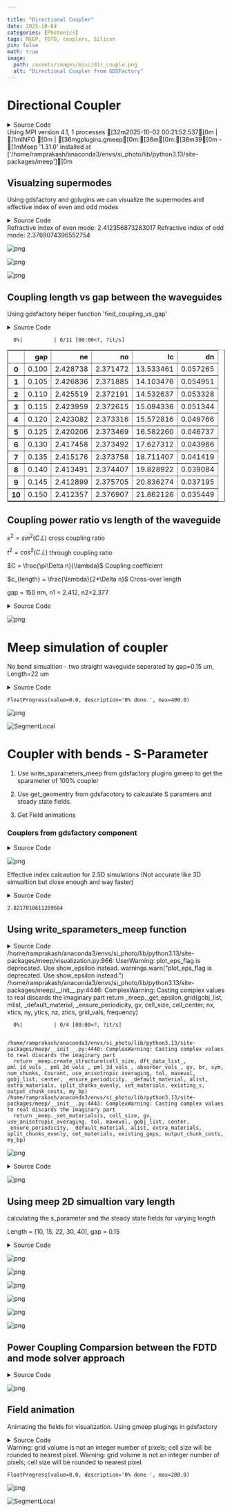 ```yaml
---

title: "Directional Coupler"  
date: 2025-10-04  
categories: [Photonics]
tags: MEEP, FDTD, couplers, Silicon  
pin: false  
math: true
image:  
  path: /assets/images/misc/dir_couple.png  
  alt: "Directional Coupler from GDSFactory"  
---
```


# Directional Coupler

<details markdown="1">
<summary>Source Code</summary>
<br/>

```python
# Import all the necessary packages
import gplugins.modes as gmode
import numpy as np
import matplotlib.pyplot as plt
import meep as mp
import gdsfactory as gf
import gplugins.gmeep as gm
```
</details>
    Using MPI version 4.1, 1 processes
    [32m2025-10-02 00:21:52.537[0m | [1mINFO    [0m | [36mgplugins.gmeep[0m:[36m<module>[0m:[36m39[0m - [1mMeep '1.31.0' installed at ['/home/ramprakash/anaconda3/envs/si_photo/lib/python3.13/site-packages/meep'][0m


## Visualzing supermodes

Using gdsfactory and gplugins we can visualize the supermodes and effective index of even and odd modes

<details markdown="1">
<summary>Source Code</summary>
<br/>

```python
modes = gmode.find_modes_coupler(
    core_widths=(0.5, 0.5),
    gaps=(0.15,),  # CHANGE GAP VALUE
    core_material=3.45,
    clad_material=1.45,
    core_thickness=0.22,
    resolution=40,
    sz=6,
    nmodes=2,
)

m1 = modes[1]  # even mode
m2 = modes[2]  # odd mode

# Look to see how big of a difference there is between the two refractive indices
print("Refractive index of even mode:", m1.neff)
print("Refractive index of odd mode:", m2.neff)

# Plot the dielectric, shows index of refraction values in sidebar
m1.plot_eps()

# Plot the Electric field intensity of the modes
m1.plot_ey()
m2.plot_ey()
```
</details>
    Refractive index of even mode: 2.412356873283017
    Refractive index of odd mode: 2.3769074396552754



    
![png](/assets/notebooks/directional_coupler_files/directional_coupler_3_1.png)
    



    
![png](/assets/notebooks/directional_coupler_files/directional_coupler_3_2.png)
    



    
![png](/assets/notebooks/directional_coupler_files/directional_coupler_3_3.png)
    


## Coupling length vs gap between the waveguides 

Using gdsfactory helper function 'find_coupling_vs_gap'

<details markdown="1">
<summary>Source Code</summary>
<br/>

```python
import meep as mp

coupling_gap = gmode.find_coupling_vs_gap(
    gap1=0.1,
    gap2=0.15,
    steps=11,
    nmodes=1,
    wavelength=1.55,
    parity=mp.EVEN_Y,
    core_widths=(0.5, 0.5),
    core_material=3.45,
    clad_material=1.45,
    core_thickness=0.22,
    resolution=40,
    sz=6,
)
coupling_gap
```
</details>

      0%|          | 0/11 [00:00<?, ?it/s]





<div>
<style scoped>
    .dataframe tbody tr th:only-of-type {
        vertical-align: middle;
    }

    .dataframe tbody tr th {
        vertical-align: top;
    }

    .dataframe thead th {
        text-align: right;
    }
</style>
<table border="1" class="dataframe">
  <thead>
    <tr style="text-align: right;">
      <th></th>
      <th>gap</th>
      <th>ne</th>
      <th>no</th>
      <th>lc</th>
      <th>dn</th>
    </tr>
  </thead>
  <tbody>
    <tr>
      <th>0</th>
      <td>0.100</td>
      <td>2.428738</td>
      <td>2.371472</td>
      <td>13.533461</td>
      <td>0.057265</td>
    </tr>
    <tr>
      <th>1</th>
      <td>0.105</td>
      <td>2.426836</td>
      <td>2.371885</td>
      <td>14.103476</td>
      <td>0.054951</td>
    </tr>
    <tr>
      <th>2</th>
      <td>0.110</td>
      <td>2.425519</td>
      <td>2.372191</td>
      <td>14.532637</td>
      <td>0.053328</td>
    </tr>
    <tr>
      <th>3</th>
      <td>0.115</td>
      <td>2.423959</td>
      <td>2.372615</td>
      <td>15.094336</td>
      <td>0.051344</td>
    </tr>
    <tr>
      <th>4</th>
      <td>0.120</td>
      <td>2.423082</td>
      <td>2.373316</td>
      <td>15.572816</td>
      <td>0.049766</td>
    </tr>
    <tr>
      <th>5</th>
      <td>0.125</td>
      <td>2.420206</td>
      <td>2.373469</td>
      <td>16.582260</td>
      <td>0.046737</td>
    </tr>
    <tr>
      <th>6</th>
      <td>0.130</td>
      <td>2.417458</td>
      <td>2.373492</td>
      <td>17.627312</td>
      <td>0.043966</td>
    </tr>
    <tr>
      <th>7</th>
      <td>0.135</td>
      <td>2.415176</td>
      <td>2.373758</td>
      <td>18.711407</td>
      <td>0.041419</td>
    </tr>
    <tr>
      <th>8</th>
      <td>0.140</td>
      <td>2.413491</td>
      <td>2.374407</td>
      <td>19.828922</td>
      <td>0.039084</td>
    </tr>
    <tr>
      <th>9</th>
      <td>0.145</td>
      <td>2.412899</td>
      <td>2.375705</td>
      <td>20.836274</td>
      <td>0.037195</td>
    </tr>
    <tr>
      <th>10</th>
      <td>0.150</td>
      <td>2.412357</td>
      <td>2.376907</td>
      <td>21.862126</td>
      <td>0.035449</td>
    </tr>
  </tbody>
</table>
</div>



## Coupling power ratio vs length of the waveguide

$\kappa^2 = sin^2(C.L)$ cross coupling ratio

$t^2 = cos^2(C.L)$ through coupling ratio

$C = \frac{\pi\Delta n}{\lambda}$ Coupling coefficient

$c_{length} = \frac{\lambda}{2*\Delta n}$ Cross-over length

gap = 150 nm, n1 = 2.412, n2=2.377

<details markdown="1">
<summary>Source Code</summary>
<br/>

```python
gap = 0.150  # in um
n1 = 2.412
n2 = 2.375
dn = 2.412 - 2.375
L = np.linspace(0, 40, 50)
C = np.pi * dn / 1.55  # coupling coeff
k_cross = (np.sin(C * L)) ** 2
t_through = (np.cos(C * L)) ** 2
C_len = 1.55 / (2 * dn)
plt.figure()
plt.plot(L, k_cross, label="Cross port")
plt.plot(L, t_through, label="Through port")
plt.axvline(C_len, color="black", linestyle="--")
plt.xlabel("Length of the waveguide (um)")
plt.ylabel("Coupling power ratio")
plt.title("Coupling power vs Length")
plt.legend()
plt.show()
```
</details>

    
![png](/assets/notebooks/directional_coupler_files/directional_coupler_7_0.png)
    


# Meep simulation of coupler

No bend simualtion - two straight waveguide seperated by gap=0.15 um, Length=22 um

<details markdown="1">
<summary>Source Code</summary>
<br/>

```python
import meep as mp
from PIL import Image
import glob
import os

# Define materials
Si = mp.Medium(index=3.45)
SiO2 = mp.Medium(index=1.45)

# Define wavelength in um
wvl = 1.55

# # Define cell and geometric parameters
resolution = 20
wg_width = 0.5
dpml = 1
pad = 0.5

## CHANGE GAP DISTANCE ##
gap = 0.15
## CHANGE WAVEGUIDE LENGTH ##
Lx = 25

Sx = dpml + Lx + dpml
Sy = dpml + pad + wg_width + gap + wg_width + pad + dpml
wg_center_y = gap / 2 + wg_width / 2

# Add PML (perfectly matched layers)
pml = [mp.PML(dpml)]

# Create 2 infinitely long parallel waveguides
geometry = [
    mp.Block(size=mp.Vector3(Sx, Sy, 0), center=mp.Vector3(), material=SiO2),
    mp.Block(
        size=mp.Vector3(Sx, wg_width, 0),
        center=mp.Vector3(0, wg_center_y, 0),
        material=Si,
    ),
    mp.Block(
        size=mp.Vector3(Sx, wg_width, 0),
        center=mp.Vector3(0, -wg_center_y, 0),
        material=Si,
    ),
]

# Put a pulse Eigenmode source at beginning of one waveguide
fcen = 1 / wvl
width = 0.1
fwidth = width * fcen
src = mp.GaussianSource(frequency=fcen, fwidth=fwidth)
source = [
    mp.EigenModeSource(
        src=src,
        eig_band=1,
        eig_kpoint=(1, 0, 0),
        size=mp.Vector3(0, gap + wg_width),
        center=mp.Vector3(-Sx / 2 + dpml + 1, -wg_center_y),
    )
]

# Simulation object
sim = mp.Simulation(
    cell_size=mp.Vector3(Sx, Sy),
    boundary_layers=pml,
    geometry=geometry,
    sources=source,
    default_material=SiO2,
    resolution=resolution,
)

# Show simulation set-up
sim.plot2D()

sim.reset_meep()
# Capture electric field intensity over time and output into a gif
sim.run(
    mp.at_beginning(mp.output_epsilon),
    mp.to_appended("ez_100_DC", mp.at_every(2, mp.output_efield_z)),
    until=400,
)

# Since HDf5 was installed locally we need this. For sudo install these steps are not needed
os.environ["PATH"] = os.path.expanduser("~") + "/local/bin:" + os.environ["PATH"]
conda_prefix = os.environ["CONDA_PREFIX"]
os.environ["LD_LIBRARY_PATH"] = (
    conda_prefix + "/lib:" + os.environ.get("LD_LIBRARY_PATH", "")
)
os.system(
    "h5topng -t 0:99 -R -Zc $HOME/local/share/h5utils/colormaps/RdBu -A eps-000000.00.h5 -a $HOME/local/share/h5utils/colormaps/gray ez_100_DC.h5"
)

# Create a gif from the pngs
frames = []
imgs = glob.glob("ez_100_DC.t*")
imgs.sort()
for i in imgs:
    new_frame = Image.open(i)
    frames.append(new_frame)

# Save into a GIF file that loops forever
frames[0].save(
    "ez_100_DC.gif", format="GIF", append_images=frames[1:], save_all=True, loop=0
)

# Clean up workspace by deleting all generated images
for i in imgs:
    os.remove(i)
for f in glob.glob("*.h5"):
    os.remove(f)
```
</details>

    FloatProgress(value=0.0, description='0% done ', max=400.0)



    
![png](/assets/notebooks/directional_coupler_files/directional_coupler_9_1.png)
    


![SegmentLocal](/assets/notebooks/directional_coupler_files/ez_DC_meep.gif "segment")

# Coupler with bends - S-Parameter
1. Use write_sparameters_meep from gdsfactory plugins gmeep to get the sparameter of 100% coupler

2. Use get_geomentry from gdsfacotory to calcaulate S paramters and steady state fields. 

3. Get Field animations

### Couplers from gdsfactory component

<details markdown="1">
<summary>Source Code</summary>
<br/>

```python
import gdsfactory as gf

gf.clear_cache()
dir_coupler_100 = gf.Component("100% coupler")

gap = 0.15
length_100 = 22


dir_100_ref = dir_coupler_100.add_ref(gf.components.coupler(gap=gap, length=length_100))
dir_coupler_100.add_ports(dir_100_ref.ports)


dir_coupler_100.draw_ports()
dir_coupler_100.plot()
```
</details>

    
![png](/assets/notebooks/directional_coupler_files/directional_coupler_13_0.png)
    


Effective index calcaution for 2.5D simulations (Not accurate like 3D simualtion but close enough and way faster)

<details markdown="1">
<summary>Source Code</summary>
<br/>

```python
import gplugins

core_material = gplugins.get_effective_indices(
    core_material=3.45,
    clad_materialding=1.44,
    nsubstrate=1.44,
    thickness=0.22,
    wavelength=1.55,
    polarization="te",
)[0]

core_material
```
</details>



    2.8217018611269684



## Using write_sparameters_meep function

<details markdown="1">
<summary>Source Code</summary>
<br/>

```python
import meep as mp
import matplotlib.pyplot as plt
import gplugins.gmeep as gm

mp.verbosity(0)

# Define materials
Si = mp.Medium(index=3.45)
SiO2 = mp.Medium(index=1.45)

resolution = 20
dpml = 1
pad = 1

sx = dpml + -(dir_coupler_100.ports["o1"].x) + (dir_coupler_100.ports["o4"].x) + dpml
sy = (
    dpml
    + pad
    + -(dir_coupler_100.ports["o1"].y)
    + (dir_coupler_100.ports["o4"].y)
    + pad
    + dpml
)

port_symmetries_crossing = {
    "o1@0,o1@0": ["o2@0,o2@0", "o3@0,o3@0", "o4@0,o4@0"],
    "o2@0,o1@0": ["o1@0,o2@0", "o3@0,o4@0", "o4@0,o3@0"],
    "o3@0,o1@0": ["o1@0,o3@0", "o2@0,o4@0", "o4@0,o2@0"],
    "o4@0,o1@0": ["o1@0,o4@0", "o2@0,o3@0", "o3@0,o2@0"],
}
# plotting the meep geomentry
gm.write_sparameters_meep(
    dir_coupler_100,
    xmargin_left=1,
    xmargin_right=1,
    ymargin_top=1,
    ymargin_bot=1,
    resolution=resolution,
    wavelength_start=1.54,
    wavelength_stop=1.56,
    wavelength_points=100,
    tpml=dpml,
    port_source_offset=0.2,
    port_monitor_offset=-0.1,
    port_symmetries=port_symmetries_crossing,
    distance_source_to_monitors=0.3,
    material_name_to_meep=dict(si=3.45),
    run=False,
)

# Running the simulations
sp = gm.write_sparameters_meep(
    dir_coupler_100,
    xmargin_left=1,
    xmargin_right=1,
    ymargin_top=1,
    ymargin_bot=1,
    wavelength_start=1.54,
    wavelength_stop=1.56,
    wavelength_points=100,
    resolution=resolution,
    tpml=dpml,
    port_source_offset=0.2,
    port_monitor_offset=-0.1,
    distance_source_to_monitors=0.3,
    port_symmetries=port_symmetries_crossing,
    material_name_to_meep=dict(si=3.45),
    run=True,
)
```
</details>
    /home/ramprakash/anaconda3/envs/si_photo/lib/python3.13/site-packages/meep/visualization.py:966: UserWarning: plot_eps_flag is deprecated. Use show_epsilon instead.
      warnings.warn("plot_eps_flag is deprecated. Use show_epsilon instead.")
    /home/ramprakash/anaconda3/envs/si_photo/lib/python3.13/site-packages/meep/__init__.py:4446: ComplexWarning: Casting complex values to real discards the imaginary part
      return _meep._get_epsilon_grid(gobj_list, mlist, _default_material, _ensure_periodicity, gv, cell_size, cell_center, nx, xtics, ny, ytics, nz, ztics, grid_vals, frequency)



      0%|          | 0/4 [00:00<?, ?it/s]


    /home/ramprakash/anaconda3/envs/si_photo/lib/python3.13/site-packages/meep/__init__.py:4440: ComplexWarning: Casting complex values to real discards the imaginary part
      return _meep.create_structure(cell_size, dft_data_list_, pml_1d_vols_, pml_2d_vols_, pml_3d_vols_, absorber_vols_, gv, br, sym, num_chunks, Courant, use_anisotropic_averaging, tol, maxeval, gobj_list, center, _ensure_periodicity, _default_material, alist, extra_materials, split_chunks_evenly, set_materials, existing_s, output_chunk_costs, my_bp)
    /home/ramprakash/anaconda3/envs/si_photo/lib/python3.13/site-packages/meep/__init__.py:4443: ComplexWarning: Casting complex values to real discards the imaginary part
      return _meep._set_materials(s, cell_size, gv, use_anisotropic_averaging, tol, maxeval, gobj_list, center, _ensure_periodicity, _default_material, alist, extra_materials, split_chunks_evenly, set_materials, existing_geps, output_chunk_costs, my_bp)



    
![png](/assets/notebooks/directional_coupler_files/directional_coupler_17_3.png)
    


<details markdown="1">
<summary>Source Code</summary>
<br/>

```python
gm.plot.plot_sparameters(
    sp,
    keys=(
        "o3@0,o1@0",
        "o4@0,o1@0",
    ),
    logscale=False,
)
```
</details>

    
![png](/assets/notebooks/directional_coupler_files/directional_coupler_18_0.png)
    


## Using meep 2D simualtion vary length 

calculating the s_parameter and the steady state fields for varying length

Length = [10, 15, 22, 30, 40], gap = 0.15

<details markdown="1">
<summary>Source Code</summary>
<br/>

```python
from gdsfactory.technology import LayerLevel, LayerStack

mp.verbosity(0)

# Set up frequency points for simulation
npoints = 100
lcen = 1.55
dlam = 0.02
wl = np.linspace(lcen - dlam / 2, lcen + dlam / 2, npoints)
fcen = 1 / lcen
fwidth = 3 * dlam / lcen**2
fpoints = 1 / wl  # Center frequency
mode_parity = mp.EVEN_Y + mp.ODD_Z

# Define simulation parameters
gap = 0.15  # Choosen a small value to reduce the coupling length for faster simualtion
lengths = [10, 15, 22, 30, 40]
t_Si = 0.220
resolution = 20  # resoultion (using low value for faster simualtion)
dpml = 1
dpad = 1

# Define materials
Si = mp.Medium(index=3.45)
SiO2 = mp.Medium(index=1.45)

s_cross = []  # to save the S parameter for the cross port
s_through = []  # to save the S parameter for the through port
for length in lengths:
    dir_coupler = gf.components.coupler(gap=gap, length=length)

    cell_size = mp.Vector3(
        dir_coupler.xsize + 2 * dpml, dir_coupler.ysize + 2 * dpml + 2 * dpad, 0
    )

    layers = dict(
        core=LayerLevel(
            layer=(1, 0),
            thickness=t_Si,
            zmin=-t_Si / 2,
            material="si",
            mesh_order=2,
            sidewall_angle=0,
            width_to_z=0.5,
            orientation="100",
        )
    )
    layer_stack = LayerStack(layers=layers)

    dir_coupler = gf.components.extend_ports(
        dir_coupler, port_names=["o1", "o2", "o3", "o4"], length=1
    )
    dir_coupler = dir_coupler.copy()
    dir_coupler.flatten()
    dir_coupler.center = (0, 0)  # unsure why centering is needed

    geometry = gm.get_meep_geometry.get_meep_geometry_from_component(
        dir_coupler, layer_stack=layer_stack
    )

    geometry = [
        mp.Prism(geom.vertices, geom.height, geom.axis, geom.center, material=Si)
        for geom in geometry
    ]

    src = mp.GaussianSource(frequency=fcen, fwidth=fwidth)
    source = [
        mp.EigenModeSource(
            src=src,
            eig_band=1,
            eig_parity=mode_parity,
            size=mp.Vector3(0, 1),
            center=mp.Vector3(
                dir_coupler.ports["o1"].x + dpml + 1, dir_coupler["o1"].y
            ),
        )
    ]
    sim = mp.Simulation(
        resolution=resolution,
        cell_size=cell_size,
        boundary_layers=[
            mp.PML(dpml)
        ],  # the boundary layers to absorb fields that leave the simulation
        sources=source,  # The sources
        geometry=geometry,  # The geometry
        default_material=SiO2,
    )
    m1 = mp.Volume(
        center=mp.Vector3(
            dir_coupler.ports["o1"].x + dpml + 1 + 0.5, dir_coupler["o1"].y
        ),
        size=mp.Vector3(0, 1),
    )
    m2 = mp.Volume(
        center=mp.Vector3(
            dir_coupler.ports["o2"].x + dpml + 1 + 0.5, dir_coupler["o2"].y
        ),
        size=mp.Vector3(0, 1),
    )
    m3 = mp.Volume(
        center=mp.Vector3(
            dir_coupler.ports["o3"].x - dpml - 1 - 0.5, dir_coupler["o3"].y
        ),
        size=mp.Vector3(0, 1),
    )
    m4 = mp.Volume(
        center=mp.Vector3(
            dir_coupler.ports["o4"].x - dpml - 1 - 0.5, dir_coupler["o4"].y
        ),
        size=mp.Vector3(0, 1),
    )

    mode_monitor_1 = sim.add_mode_monitor(fpoints, mp.ModeRegion(volume=m1))
    mode_monitor_2 = sim.add_mode_monitor(fpoints, mp.ModeRegion(volume=m2))
    mode_monitor_3 = sim.add_mode_monitor(fpoints, mp.ModeRegion(volume=m3))
    mode_monitor_4 = sim.add_mode_monitor(fpoints, mp.ModeRegion(volume=m4))
    whole_dft = sim.add_dft_fields(
        [mp.Ez], fcen, 0, 1, center=mp.Vector3(), size=cell_size
    )
    if length == 10:
        sim.plot2D(labels=False)

    # Runs the simulation
    sim.run(until_after_sources=mp.stop_when_dft_decayed(tol=1e-4))

    # Finds the S parameters
    norm_mode_coeff = sim.get_eigenmode_coefficients(
        mode_monitor_1, [1], eig_parity=mode_parity
    ).alpha[0, :, 0]
    port1_coeff = (
        sim.get_eigenmode_coefficients(
            mode_monitor_1, [1], eig_parity=mode_parity
        ).alpha[0, :, 1]
        / norm_mode_coeff
    )
    port2_coeff = (
        sim.get_eigenmode_coefficients(
            mode_monitor_2, [1], eig_parity=mode_parity
        ).alpha[0, :, 1]
        / norm_mode_coeff
    )
    port3_coeff = (
        sim.get_eigenmode_coefficients(
            mode_monitor_3, [1], eig_parity=mode_parity
        ).alpha[0, :, 0]
        / norm_mode_coeff
    )
    port4_coeff = (
        sim.get_eigenmode_coefficients(
            mode_monitor_4, [1], eig_parity=mode_parity
        ).alpha[0, :, 0]
        / norm_mode_coeff
    )

    # Calculates the transmittance based off of the S parameters
    port1_trans = abs(port1_coeff) ** 2
    port2_trans = abs(port2_coeff) ** 2
    port3_trans = abs(port3_coeff) ** 2
    port4_trans = abs(port4_coeff) ** 2

    val = 1.55
    idx = (np.abs(wl - val)).argmin()

    s_cross.append(port3_trans[idx])
    s_through.append(port4_trans[idx])

    fig = plt.figure(figsize=(15, 4))
    fig.suptitle(f"Results for length = {length} µm", fontsize=16)

    ax_trans1 = fig.add_subplot(1, 3, 1)
    ax_trans1.set_title("Transmission per Port")
    ax_trans1.plot(wl, port1_trans, label=r"s11^2")
    ax_trans1.plot(wl, port2_trans, label=r"s21^2")
    ax_trans1.plot(wl, port3_trans, label=r"s31^2")
    ax_trans1.plot(wl, port4_trans, label=r"s41^2")
    ax_trans1.set_xlabel(r"Wavelength (\mu m)")
    ax_trans1.set_ylabel(r"Transmission")
    ax_trans1.legend()

    ax_phase1 = fig.add_subplot(1, 3, 2)
    ax_phase1.set_title("Phase per Port")
    ax_phase1.plot(
        wl, np.unwrap(np.angle(port1_coeff) * 180 / np.pi), label=r"phase of s11"
    )
    ax_phase1.plot(
        wl, np.unwrap(np.angle(port2_coeff) * 180 / np.pi), label=r"phase of s21"
    )
    ax_phase1.plot(
        wl, np.unwrap(np.angle(port3_coeff) * 180 / np.pi), label=r"phase of s31"
    )
    ax_phase1.plot(
        wl, np.unwrap(np.angle(port4_coeff) * 180 / np.pi), label=r"phase of s41"
    )
    ax_phase1.set_xlabel(r"Wavelength (\mu m)")
    ax_phase1.set_ylabel("Angle (deg)")
    ax_phase1.legend()

    # sim.reset_meep()

    # sim.run(until_after_sources=mp.stop_when_dft_decayed(tol=1e-4))

    eps_data = (
        sim.get_epsilon()
    )  # Epsilon Data / The Geometry / An array that holds what materials are where
    ez_data = sim.get_dft_array(
        whole_dft, mp.Ez, 0
    )  # Values for the component of the E-field in the z direction (in/out of screen)

    # Creates the plot
    ax_field = fig.add_subplot(1, 3, 3)
    ax_field.set_title("Steady State Fields")
    ax_field.imshow(np.transpose(eps_data), interpolation="spline36", cmap="binary")
    ax_field.imshow(
        np.flipud(np.transpose(np.real(ez_data))),
        interpolation="spline36",
        cmap="RdBu",
        alpha=0.9,
    )
    ax_field.axis("off")

plt.show()
```
</details>

    
![png](/assets/notebooks/directional_coupler_files/directional_coupler_20_0.png)
    



    
![png](/assets/notebooks/directional_coupler_files/directional_coupler_20_1.png)
    



    
![png](/assets/notebooks/directional_coupler_files/directional_coupler_20_2.png)
    



    
![png](/assets/notebooks/directional_coupler_files/directional_coupler_20_3.png)
    



    
![png](/assets/notebooks/directional_coupler_files/directional_coupler_20_4.png)
    



    
![png](/assets/notebooks/directional_coupler_files/directional_coupler_20_5.png)
    


## Power Coupling Comparsion between the FDTD and mode solver approach

<details markdown="1">
<summary>Source Code</summary>
<br/>

```python
plt.figure()
plt.plot(L, k_cross, label="Cross port")
plt.plot(L, t_through, label="Through port")

plt.scatter(lengths, s_cross, label="FDTD Cross port")
plt.scatter(lengths, s_through, label="FDTD Through port")

plt.axvline(C_len, color="black", linestyle="--")
plt.xlabel("Length of the waveguide (um)")
plt.ylabel("Coupling power ratio")
plt.title("Coupling power vs Length")
plt.legend()
plt.show()
```
</details>

    
![png](/assets/notebooks/directional_coupler_files/directional_coupler_22_0.png)
    


## Field animation 

Animating the fields for visualization. Using gmeep plugings in gdsfactory 

<details markdown="1">
<summary>Source Code</summary>
<br/>

```python
mp.verbosity(0)

wvl = 1.55
resolution = 20
dpml = 1
pad = 1

sx = dpml + -(dir_coupler_100.ports["o1"].x) + (dir_coupler_100.ports["o4"].x) + dpml
sy = (
    dpml
    + pad
    + -(dir_coupler_100.ports["o1"].y)
    + (dir_coupler_100.ports["o4"].y)
    + pad
    + dpml
)

cell_size = mp.Vector3(sx, sy)

dir_coupler_100 = gf.components.extend_ports(
    dir_coupler_100, port_names=["o1", "o2", "o3", "o4"], length=1
)

geometry_100 = gm.get_meep_geometry.get_meep_geometry_from_component(
    dir_coupler_100.copy()
)

fcen = 1 / wvl
width = 0.1
fwidth = width * fcen
src = mp.GaussianSource(frequency=fcen, fwidth=fwidth)
source = [
    mp.EigenModeSource(
        src=src,
        eig_band=1,
        eig_kpoint=(1, 0),
        size=mp.Vector3(0, 1),
        center=mp.Vector3(
            -dir_coupler_100.ports["o1"].x + dpml + 1, -dir_coupler_100["o1"].y / 2
        ),
    )
]

sim = gm.get_simulation(
    dir_coupler_100,
    resolution=resolution,
    tpml=1,
    port_source_offset=0.2,
    port_monitor_offset=-0.1,
    distance_source_to_monitors=0.3,
)
sim["sim"].sources = sim["sources"]
sim["sim"].cell_size.y = sy + 3
sim["sim"].cell_size.x = sx + 4

sim["sim"].plot2D(labels=True)

sim["sim"].reset_meep()
# Capture electric field intensity over time and output into a gif
sim["sim"].run(
    mp.at_beginning(mp.output_epsilon),
    mp.to_appended("ez", mp.at_every(2, mp.output_efield_z)),
    until=200,
)

os.environ["PATH"] = os.path.expanduser("~") + "/local/bin:" + os.environ["PATH"]
conda_prefix = os.environ["CONDA_PREFIX"]
os.environ["LD_LIBRARY_PATH"] = (
    conda_prefix + "/lib:" + os.environ.get("LD_LIBRARY_PATH", "")
)
os.system(
    "h5topng -t 0:99 -R -Zc $HOME/local/share/h5utils/colormaps/RdBu -A eps-000000.00.h5 -a $HOME/local/share/h5utils/colormaps/gray ez.h5"
)

# Create a gif from the pngs
frames = []
imgs = glob.glob("ez.t*")
imgs.sort()
for i in imgs:
    new_frame = Image.open(i)
    frames.append(new_frame)

# Save into a GIF file that loops forever
frames[0].save(
    "ez_100_DC.gif", format="GIF", append_images=frames[1:], save_all=True, loop=0
)

# Clean up workspace by deleting all generated images
for i in imgs:
    os.remove(i)
```
</details>
    Warning: grid volume is not an integer number of pixels; cell size will be rounded to nearest pixel.
    Warning: grid volume is not an integer number of pixels; cell size will be rounded to nearest pixel.



    FloatProgress(value=0.0, description='0% done ', max=200.0)



    
![png](/assets/notebooks/directional_coupler_files/directional_coupler_24_2.png)
    


![SegmentLocal](/assets/notebooks/directional_coupler_files/ez_100_DC.gif "segment")
